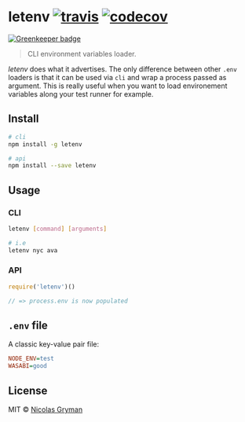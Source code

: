 # letenv [![travis][travis-image]][travis-url] [![codecov][codecov-image]][codecov-url]

[![Greenkeeper badge](https://badges.greenkeeper.io/ngryman/letenv.svg)](https://greenkeeper.io/)

[travis-image]: https://img.shields.io/travis/ngryman/letenv.svg?style=flat
[travis-url]: https://travis-ci.org/ngryman/letenv
[codecov-image]: https://img.shields.io/codecov/c/github/ngryman/letenv.svg
[codecov-url]: https://codecov.io/github/ngryman/letenv

> CLI environment variables loader.


*letenv* does what it advertises. The only difference between other `.env` loaders is that it can be used via `cli` and wrap a process passed as argument. This is really useful when you want to load environement variables along your test runner for example.


## Install

```sh
# cli
npm install -g letenv

# api
npm install --save letenv
```

## Usage

### CLI

```sh
letenv [command] [arguments]

# i.e
letenv nyc ava
```

### API

```javascript
require('letenv')()

// => process.env is now populated
```

## `.env` file

A classic key-value pair file:

```ini
NODE_ENV=test
WASABI=good
```

## License

MIT © [Nicolas Gryman](http://ngryman.sh)
